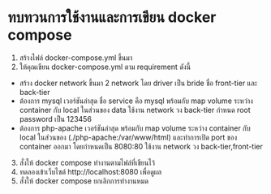 # ทบทวนการใช้งานและการเขียน docker compose

1. สร้างไฟล์ docker-compose.yml ขึ้นมา
2. ให้คุณเขียน docker-compose.yml ตาม requirement ดังนี้

- สร้าง docker network ขึ้นมา 2 network โดย driver เป็น bride ชื่อ front-tier และ back-tier 
- ต้องการ mysql เวอร์ชันล่าสุด ชื่อ service คือ mysql พร้อมกับ map volume ระหว่าง container กับ local ในส่วนของ data ใช้งาน network วง back-tier กำหนด root password เป็น 123456
- ต้องการ php-apache เวอร์ชันล่าสุด  พร้อมกับ map volume ระหว่าง container กับ local ในส่วนของ (./php-apache:/var/www/html) และทำการเปิด port ของ container ออกมา โดยกำหนดเป็น 8080:80 ใช้งาน network วง back-tier,front-tier

3. สั่งให้ docker compose ทำงานตามไฟล์ที่เขียนไว้
4. ทดลองเข้าเว็บไซต์ http://localhost:8080 เพื่อดูผล
5. สั่งให้ docker compose ยกเลิกการทำงานหมด